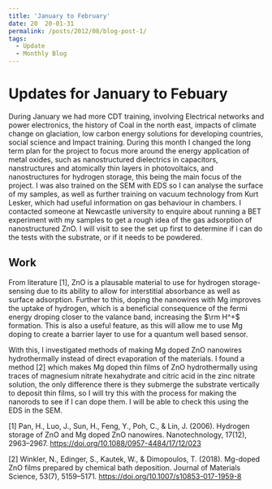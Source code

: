 ```yaml
---
title: 'January to February'
date: 20  20-01-31
permalink: /posts/2012/08/blog-post-1/
tags:
  - Update
  - Monthly Blog
---
```


Updates for January to Febuary
======

During January we had more CDT training, involving Electrical networks and power electronics, the history of Coal in the north east, impacts of climate change on glaciation, low carbon energy solutions for developing countries, social science and Impact training. During this month I changed the long term plan for the project to focus more around the energy application of metal oxides, such as nanostructured dielectrics in capacitors, nanstructures and atomically thin layers in photovoltaics, and nanostructures for hydrogen storage, this being the main focus of the project. I was also trained on the SEM with EDS so I can analyse the surface of my samples, as well as further training on vacuum technology from Kurt Lesker, which had useful information on gas behaviour in chambers. I contacted someone at Newcastle university to enquire about running a BET experiment with my samples to get a rough idea of the gas adsorption of nanostructured ZnO. I will visit to see the set up first to determine if i can do the tests with the substrate, or if it needs to be powdered.

Work
------

From literature [1], ZnO is a plausable material to use for hydrogen storage-sensing due to its ability to allow for interstitial absorbance as well as surface adsorption. Further to this, doping the nanowires with Mg improves the uptake of hydrogen, which is a beneficial consequence of the fermi energy droping closer to the valance band, increasing the $\rm H^+$ formation. This is also a useful feature, as this will allow me to use Mg doping to create a barrier layer to use for a quantum well based sensor.

With this, I investigated methods of making Mg doped ZnO nanowires hydrothermally instead of direct evaporation of the materials. I found a method [2] which makes Mg doped thin films of ZnO hydrothermally using traces of magnesium nitrate hexahydrate and citric acid in the zinc nitrate solution, the only difference there is they submerge the substrate vertically to deposit thin films, so I will try this with the process for making the nanorods to see if I can dope them. I will be able to check this using the EDS in the SEM. 


[1] Pan, H., Luo, J., Sun, H., Feng, Y., Poh, C., & Lin, J. (2006). Hydrogen storage of ZnO and Mg doped ZnO nanowires. Nanotechnology, 17(12), 2963–2967. https://doi.org/10.1088/0957-4484/17/12/023

[2] Winkler, N., Edinger, S., Kautek, W., & Dimopoulos, T. (2018). Mg-doped ZnO films prepared by chemical bath deposition. Journal of Materials Science, 53(7), 5159–5171. https://doi.org/10.1007/s10853-017-1959-8